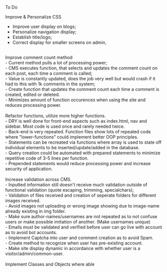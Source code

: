 To Do

Improve & Personalize CSS <br>
  - Improve user display on blogs; <br>
  - Personalize navigation display; <br>
  - Establish title/logo; <br>
  - Correct display for smaller screens on admin, <br>
<br>
Improve comment count method <br>
 - Current method pulls a lot of processing power;<br>
   - CMS executes function, that selects and updates the comment count on each post, each time a comment is called;<br>
   - Value is constantly updated, does the job very well but would crash if it had to this with 1k comments in the system;<br>
 - Create function that updates the comment count each time a comment is created, edited or deleted.<br>
   - Minimizes amount of function occurences when using the site and reduces processing power.<br>
<br>
Refactor functions, utilize more higher functions.<br>
  - DRY is well done for front-end aspects such as index.html, nav and sidebar. Most code is used once and rarely needed twice.<br>
  - Back-end is very repeated. Function files show lots of repeated code where "lower-functions" could implement better OOP principles. <br>
    - Statements can be recreated via functions where array is used to state off individual elements to be inserted/update/added in the database. <br>
    - Query creation could be automated with prepared statements to minimize repetitive code of 3-5 lines per function. <br>
    - Prepended statements would reduce processing power and increase security of application. <br>
<br>
Increase validation across CMS.<br>
  - Inputted information still doesn't receive much validation outside of functional validation (quote escaping, trimming, specialchars); <br>
  - Validation of files received and creation of seperate folders for different images received. <br>
  - Avoid images not uploading or wrong image showing due to image-name already existing in img folder. <br>
  - Make sure author-names/usernames are not repeated as to not confuse users or make possible imitation of another. (Make usernames unique) <br>
  - Emails must be validated and verified before user can go live with account as to avoid bot accounts. <br>
  - Implement Captcha into user and comment creation as to avoid Spam. <br> 
  - Create method to recognize when user has pre-existing account. <br>
  - Make site display dynamic in accordance with whether user is a visitor/admin/common-user. <br>
<br>
Implement Classes and Objects where able<br>
<br>

